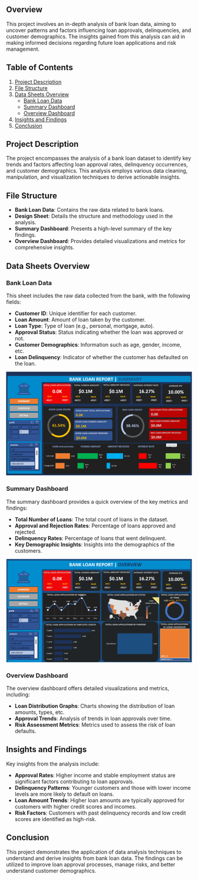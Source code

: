 ## Overview

This project involves an in-depth analysis of bank loan data, aiming to uncover patterns and factors influencing loan approvals, delinquencies, and customer demographics. The insights gained from this analysis can aid in making informed decisions regarding future loan applications and risk management.

## Table of Contents

1. [Project Description](#project-description)
2. [File Structure](#file-structure)
3. [Data Sheets Overview](#data-sheets-overview)
   - [Bank Loan Data](#bank-loan-data)
   - [Summary Dashboard](#summary-dashboard)
   - [Overview Dashboard](#overview-dashboard)
5. [Insights and Findings](#insights-and-findings)
6. [Conclusion](#conclusion)

## Project Description

The project encompasses the analysis of a bank loan dataset to identify key trends and factors affecting loan approval rates, delinquency occurrences, and customer demographics. This analysis employs various data cleaning, manipulation, and visualization techniques to derive actionable insights.

## File Structure

- **Bank Loan Data**: Contains the raw data related to bank loans.
- **Design Sheet**: Details the structure and methodology used in the analysis.
- **Summary Dashboard**: Presents a high-level summary of the key findings.
- **Overview Dashboard**: Provides detailed visualizations and metrics for comprehensive insights.

## Data Sheets Overview

### Bank Loan Data

This sheet includes the raw data collected from the bank, with the following fields:
- **Customer ID**: Unique identifier for each customer.
- **Loan Amount**: Amount of loan taken by the customer.
- **Loan Type**: Type of loan (e.g., personal, mortgage, auto).
- **Approval Status**: Status indicating whether the loan was approved or not.
- **Customer Demographics**: Information such as age, gender, income, etc.
- **Loan Delinquency**: Indicator of whether the customer has defaulted on the loan.


![Alt text](https://github.com/animesh010-s/DATA-ANALYTCIS-PROJECTS/blob/main/BANK%20LOAN%20DATA%20ANALYSIS/Summary_Dashboard.png)


### Summary Dashboard

The summary dashboard provides a quick overview of the key metrics and findings:
- **Total Number of Loans**: The total count of loans in the dataset.
- **Approval and Rejection Rates**: Percentage of loans approved and rejected.
- **Delinquency Rates**: Percentage of loans that went delinquent.
- **Key Demographic Insights**: Insights into the demographics of the customers.


![Overview Dashboard](https://github.com/animesh010-s/DATA-ANALYTCIS-PROJECTS/blob/main/BANK%20LOAN%20DATA%20ANALYSIS/Overview_dashboard.png)


### Overview Dashboard

The overview dashboard offers detailed visualizations and metrics, including:
- **Loan Distribution Graphs**: Charts showing the distribution of loan amounts, types, etc.
- **Approval Trends**: Analysis of trends in loan approvals over time.
- **Risk Assessment Metrics**: Metrics used to assess the risk of loan defaults.


## Insights and Findings

Key insights from the analysis include:
- **Approval Rates**: Higher income and stable employment status are significant factors contributing to loan approvals.
- **Delinquency Patterns**: Younger customers and those with lower income levels are more likely to default on loans.
- **Loan Amount Trends**: Higher loan amounts are typically approved for customers with higher credit scores and incomes.
- **Risk Factors**: Customers with past delinquency records and low credit scores are identified as high-risk.

## Conclusion

This project demonstrates the application of data analysis techniques to understand and derive insights from bank loan data. The findings can be utilized to improve loan approval processes, manage risks, and better understand customer demographics.
